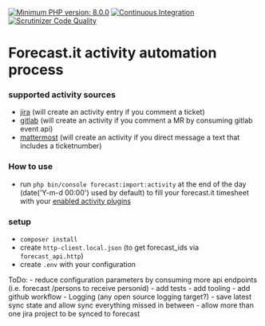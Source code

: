 [![Minimum PHP version: 8.0.0](https://img.shields.io/badge/php-8.0%2B-blue.svg)](https://github.com/patrickjaja/forecast.it.fill)
[![Continuous Integration](https://github.com/patrickjaja/forecast.it.fill/actions/workflows/php.yml/badge.svg)](https://github.com/patrickjaja/forecast.it.fill/actions)
[![Scrutinizer Code Quality](https://scrutinizer-ci.com/g/patrickjaja/forecast.it.fill/badges/quality-score.png?b=master)](https://scrutinizer-ci.com/g/patrickjaja/forecast.it.fill?branch=master)

[comment]: <> ([![codecov]&#40;https://codecov.io/gh/infection/infection/branch/master/graph/badge.svg&#41;]&#40;https://codecov.io/gh/infection/infection&#41;)

# Forecast.it activity automation process
### supported activity sources
 - [jira](ForecastAutomation/JiraClient/Shared/Plugin/JiraActivityPlugin.php)
   (will create an activity entry if you comment a ticket)
 - [gitlab](ForecastAutomation/GitlabClient/Shared/Plugin/GitlabActivityPlugin.php)
   (will create an activity if you comment a MR by consuming gitlab event api)
 - [mattermost](ForecastAutomation/MattermostClient/Shared/Plugin/MattermostActivityPlugin.php)
   (will create an activity if you direct message a text that includes a ticketnumber)
### How to use
 - run `php bin/console forecast:import:activity` at the end of the day (date('Y-m-d 00:00') used by default) to fill your forecast.it timesheet with your [enabled activity plugins](ForecastAutomation/Activity/ActivityDependencyProvider.php)

### setup
 - `composer install`
 - create `http-client.local.json` (to get forecast_ids via `forecast_api.http`)
 - create `.env` with your configuration

ToDo:
    - reduce configuration parameters by consuming more api endpoints (i.e. forecast /persons to receive personid)
    - add tests
    - add tooling
    - add github workflow
    - Logging (any open source logging target?)
    - save latest sync state and allow sync everything missed in between
    - allow more than one jira project to be synced to forecast
